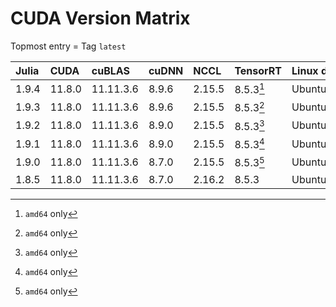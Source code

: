 # CUDA Version Matrix

Topmost entry = Tag `latest`

| Julia | CUDA   | cuBLAS    | cuDNN | NCCL   | TensorRT  | Linux distro |
|:------|:-------|:----------|:------|:-------|:----------|:-------------|
| 1.9.4 | 11.8.0 | 11.11.3.6 | 8.9.6 | 2.15.5 | 8.5.3[^1] | Ubuntu 22.04 |
| 1.9.3 | 11.8.0 | 11.11.3.6 | 8.9.6 | 2.15.5 | 8.5.3[^1] | Ubuntu 22.04 |
| 1.9.2 | 11.8.0 | 11.11.3.6 | 8.9.0 | 2.15.5 | 8.5.3[^1] | Ubuntu 22.04 |
| 1.9.1 | 11.8.0 | 11.11.3.6 | 8.9.0 | 2.15.5 | 8.5.3[^1] | Ubuntu 22.04 |
| 1.9.0 | 11.8.0 | 11.11.3.6 | 8.7.0 | 2.15.5 | 8.5.3[^1] | Ubuntu 22.04 |
| 1.8.5 | 11.8.0 | 11.11.3.6 | 8.7.0 | 2.16.2 | 8.5.3     | Ubuntu 20.04 |

[^1]: `amd64` only
